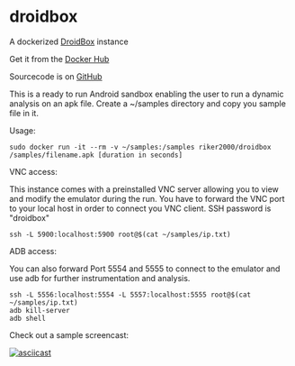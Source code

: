 droidbox
========

A dockerized [DroidBox][1] instance

Get it from the [Docker Hub][2] 

Sourcecode is on [GitHub][3]

This is a ready to run Android sandbox enabling the user to run a dynamic analysis on an apk file. Create a ~/samples directory and copy you sample file in it. 

Usage: 

    sudo docker run -it --rm -v ~/samples:/samples riker2000/droidbox /samples/filename.apk [duration in seconds]

VNC access:

This instance comes with a preinstalled VNC server allowing you to view and modify the emulator during the run. You have to forward the VNC port to your local host in order to connect you VNC client. SSH password is "droidbox"

    ssh -L 5900:localhost:5900 root@$(cat ~/samples/ip.txt)

ADB access:

You can also forward Port 5554 and 5555 to connect to the emulator and use adb for further instrumentation and analysis.

    ssh -L 5556:localhost:5554 -L 5557:localhost:5555 root@$(cat ~/samples/ip.txt)
    adb kill-server
    adb shell

Check out a sample screencast:

[![asciicast](https://asciinema.org/a/11019.png)](https://asciinema.org/a/11019)

  [1]: https://code.google.com/p/droidbox/
  [2]: https://registry.hub.docker.com/u/riker2000/droidbox/
  [3]: https://github.com/aikinci/droidbox

